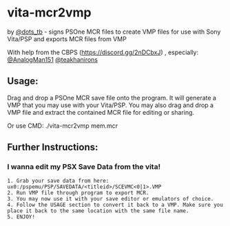 # vita-mcr2vmp
by [@dots_tb](https://github.com/dots-tb) - signs PSOne MCR files to create VMP files for use with Sony Vita/PSP and exports MCR files from VMP

With help from the CBPS (https://discord.gg/2nDCbxJ) , especially:
 [@AnalogMan151](https://github.com/AnalogMan151)
 [@teakhanirons](https://github.com/teakhanirons)
 
## Usage:

Drag and drop a PSOne MCR save file onto the program. It will generate a VMP that you may use with your Vita/PSP.
You may also drag and drop a VMP file and extract the contained MCR file for editing or sharing. 

Or use CMD:
	./vita-mcr2vmp mem.mcr

## Further Instructions:

### I wanna edit my PSX Save Data from the vita!

	1. Grab your save data from here: ux0:/pspemu/PSP/SAVEDATA/<titleid>/SCEVMC<0|1>.VMP
	2. Run VMP file through program to export MCR.
	3. You may now use it with your save editor or emulators of choice.
	4. Follow the USAGE section to convert it back to a VMP. Make sure you place it back to the same location with the same file name.
	5. ENJOY!
